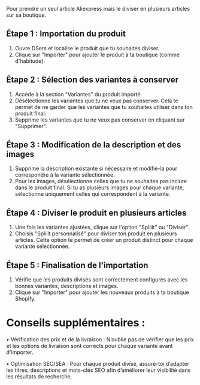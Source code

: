 Pour prendre un seul article Aliexpress mais le diviser en plusieurs articles sur sa boutique. 

## Étape 1 : Importation du produit
1.	Ouvre DSers et localise le produit que tu souhaites diviser.
2.	Clique sur "Importer" pour ajouter le produit à ta boutique (comme d'habitude).

## Étape 2 : Sélection des variantes à conserver
1.	Accède à la section "Variantes" du produit importé.
2.	Désélectionne les variantes que tu ne veux pas conserver. Cela te permet de ne garder que les variantes que tu souhaites utiliser dans ton produit final.
3.	Supprime les variantes que tu ne veux pas conserver en cliquant sur "Supprimer".

## Étape 3 : Modification de la description et des images
1.	Supprime la description existante si nécessaire et modifie-la pour correspondre à la variante sélectionnée.
2.	Pour les images, désélectionne celles que tu ne souhaites pas inclure dans le produit final. Si tu as plusieurs images pour chaque variante, sélectionne uniquement celles qui correspondent à la variante.

## Étape 4 : Diviser le produit en plusieurs articles
1.	Une fois les variantes ajustées, clique sur l'option "Spliiit" ou "Diviser".
2.	Choisis "Spliiit personnalisé" pour diviser ton produit en plusieurs articles. Cette option te permet de créer un produit distinct pour chaque variante sélectionnée.

## Étape 5 : Finalisation de l'importation
1.	Vérifie que les produits divisés sont correctement configurés avec les bonnes variantes, descriptions et images.
2.	Clique sur "Importer" pour ajouter les nouveaux produits à ta boutique Shopify.

# Conseils supplémentaires :
•	Vérification des prix et de la livraison : N’oublie pas de vérifier que les prix et les options de livraison sont corrects pour chaque variante avant d'importer.

•	Optimisation SEO/SEA : Pour chaque produit divisé, assure-toi d’adapter les titres, descriptions et mots-clés SEO afin d’améliorer leur visibilité dans les résultats de recherche.
